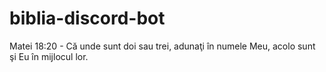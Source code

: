 # biblia-discord-bot
Matei 18:20 - Că unde sunt doi sau trei, adunaţi în numele Meu, acolo sunt şi Eu în mijlocul lor.
